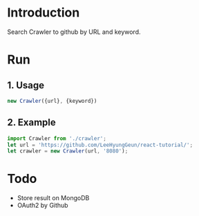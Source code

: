 # Introduction
Search Crawler to github by URL and keyword.

# Run
## 1. Usage
``` javascript
new Crawler({url}, {keyword})
```

## 2. Example
``` javascript
import Crawler from './crawler';
let url = 'https://github.com/LeeHyungGeun/react-tutorial/';
let crawler = new Crawler(url, '8080');
```

# Todo
- Store result on MongoDB
- OAuth2 by Github
